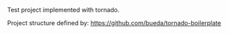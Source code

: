 Test project implemented with tornado.

Project structure defined by: 
https://github.com/bueda/tornado-boilerplate